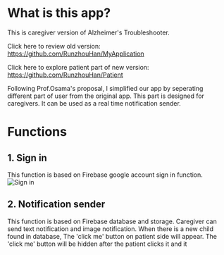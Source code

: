 # What is this app?
This is caregiver version of Alzheimer's Troubleshooter.

Click here to review old version:
https://github.com/RunzhouHan/MyApplication

Click here to explore patient part of new version:
https://github.com/RunzhouHan/Patient

Following Prof.Osama's proposal, I simplified our app by seperating different part of user from the original app.
This part is designed for caregivers. It can be used as a real time notification sender.

#  Functions
 ## 1. Sign in
This function is based on Firebase google account sign in function.
![Sign in](https://raw.github.com/RunzhouHan/Patient/master/sign%20in.png)

 ## 2. Notification sender
 This function is based on Firebase database and storage.
 Caregiver can send text notification and image notification.
 When there is a new child found in database, The 'click me' button on patient side will appear.
 The 'click me' button will be hidden after the patient clicks it and it 

